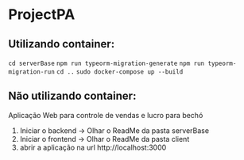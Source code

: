 # ProjectPA

## Utilizando container:

`cd serverBase`
`npm run typeorm-migration-generate`
`npm run typeorm-migration-run`
`cd ..`
`sudo docker-compose up --build`

## Não utilizando container:

Aplicação Web para controle de vendas e lucro para bechó

1. Iniciar o backend -> Olhar o ReadMe da pasta serverBase
2. Iniciar o frontend -> Olhar o ReadMe da pasta client
3. abrir a aplicação na url http://localhost:3000

